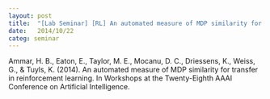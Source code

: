 ```yaml
---
layout: post
title:  "[Lab Seminar] [RL] An automated measure of MDP similarity for transfer in reinforcement learning"
date:   2014/10/22
categ: seminar
---
```






Ammar, H. B., Eaton, E., Taylor, M. E., Mocanu, D. C., Driessens, K., Weiss, G., & Tuyls, K. (2014). An automated measure of MDP similarity for transfer in reinforcement learning. In Workshops at the Twenty-Eighth AAAI Conference on Artificial Intelligence.









 

